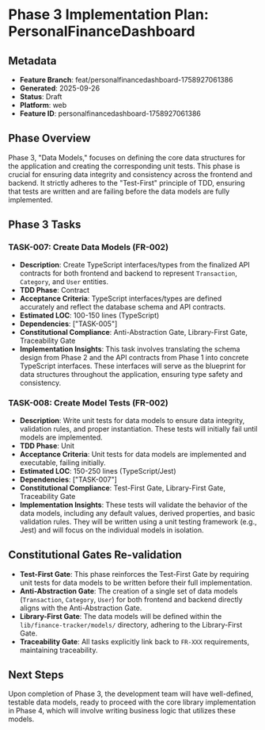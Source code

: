 # Phase 3 Implementation Plan: PersonalFinanceDashboard

## Metadata
*   **Feature Branch**: feat/personalfinancedashboard-1758927061386
*   **Generated**: 2025-09-26
*   **Status**: Draft
*   **Platform**: web
*   **Feature ID**: personalfinancedashboard-1758927061386

## Phase Overview
Phase 3, "Data Models," focuses on defining the core data structures for the application and creating the corresponding unit tests. This phase is crucial for ensuring data integrity and consistency across the frontend and backend. It strictly adheres to the "Test-First" principle of TDD, ensuring that tests are written and are failing before the data models are fully implemented.

## Phase 3 Tasks

### TASK-007: Create Data Models (FR-002)
*   **Description**: Create TypeScript interfaces/types from the finalized API contracts for both frontend and backend to represent `Transaction`, `Category`, and `User` entities.
*   **TDD Phase**: Contract
*   **Acceptance Criteria**: TypeScript interfaces/types are defined accurately and reflect the database schema and API contracts.
*   **Estimated LOC**: 100-150 lines (TypeScript)
*   **Dependencies**: ["TASK-005"]
*   **Constitutional Compliance**: Anti-Abstraction Gate, Library-First Gate, Traceability Gate
*   **Implementation Insights**: This task involves translating the schema design from Phase 2 and the API contracts from Phase 1 into concrete TypeScript interfaces. These interfaces will serve as the blueprint for data structures throughout the application, ensuring type safety and consistency.

### TASK-008: Create Model Tests (FR-002)
*   **Description**: Write unit tests for data models to ensure data integrity, validation rules, and proper instantiation. These tests will initially fail until models are implemented.
*   **TDD Phase**: Unit
*   **Acceptance Criteria**: Unit tests for data models are implemented and executable, failing initially.
*   **Estimated LOC**: 150-250 lines (TypeScript/Jest)
*   **Dependencies**: ["TASK-007"]
*   **Constitutional Compliance**: Test-First Gate, Library-First Gate, Traceability Gate
*   **Implementation Insights**: These tests will validate the behavior of the data models, including any default values, derived properties, and basic validation rules. They will be written using a unit testing framework (e.g., Jest) and will focus on the individual models in isolation.

## Constitutional Gates Re-validation
*   **Test-First Gate**: This phase reinforces the Test-First Gate by requiring unit tests for data models to be written before their full implementation.
*   **Anti-Abstraction Gate**: The creation of a single set of data models (`Transaction`, `Category`, `User`) for both frontend and backend directly aligns with the Anti-Abstraction Gate.
*   **Library-First Gate**: The data models will be defined within the `lib/finance-tracker/models/` directory, adhering to the Library-First Gate.
*   **Traceability Gate**: All tasks explicitly link back to `FR-XXX` requirements, maintaining traceability.

## Next Steps
Upon completion of Phase 3, the development team will have well-defined, testable data models, ready to proceed with the core library implementation in Phase 4, which will involve writing business logic that utilizes these models.
